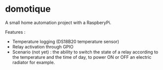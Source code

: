 # domotique

A small home automation project with a RaspberyPi.

Features :
* Temperature logging (DS18B20 temperature sensor)
* Relay activation through GPIO
* Scenario (not yet) : the ability to switch the state of a relay according to the temperature and the time of day, to power ON or OFF an electric radiator for example.
